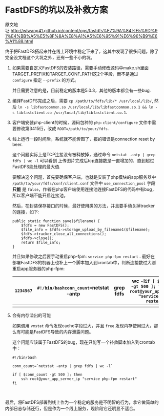# FastDFS的坑以及补救方案

原文地址:http://wlwang41.github.io/content/ops/fastdfs%E7%9A%84%E5%9D%91%E4%BB%A5%E5%8F%8A%E8%A1%A5%E6%95%91%E6%96%B9%E6%A1%88.html



终于把FastDFS搭起来并在线上环境中稳定下来了，这其中发现了很多问题，除了完全没文档这个大坑之外，还有一些不小的坑。

1. 如果需要自定义FastDFS的安装路径，需要手动修改源码中make.sh里面TARGET_PREFIX和TARGET_CONF_PATH这2个字段，而不是通过 `configure` 指定 `--prefix` 的方式。

   并且需要注意的是，目前稳定的版本是5.0.3，其他的版本都会有一些bug.

2. 编译FastDFS完成之后，需要 `cp /path/to/fdfs/lib/* /usr/local/lib/`, 然后 `ln -s libfastcommon.so /usr/local/lib/libfastcommon.so.1 && ln -s libfastclient.so /usr/local/lib/libfastclient.so.1`.

3. 客户端安装php-client的时候，源码包种的 `php-client/configure` 文件中需要修改第3415行，改成 `ROOT=/path/to/your/fdfs`.

4. 线上运行一段时间后，系统就不能传图了，报的错误是connection reset by beer.

   这个问题实际上是TCP连接没有被释放掉，通过命令 `netstat -antp | grep fdfs | wc -l` 可以看到 上传图片完成后tcp连接数是一直增加的，直到超过FastDFS能处理的最大值.

   要解决这个问题，首先要确保客户端，也就是安装了php模块的app服务器中 `/path/to/your/fdfs/conf/client.conf` 文件中 `use_connection_pool` 字段 **只能** 是 `false`，作者在php客户端使用连接池连接FastDFS的代码中有bug，所以客户端不能开启连接池。

   然后，在封装保存接口的时候，最好使用类的方法，并且要手动关掉tracker的连接，如下:

   ```
   public static function save($filename) {
       $fdfs = new FastDFS();
       $file_info = $fdfs->storage_upload_by_filename1($filename);
       $fdfs->tracker_close_all_connections();
       $fdfs->close();
       return $file_info;
   }

   ```

   并且如果修改之后要手动重启php-fpm: `service php-fpm restart` . 最好在部署FastDFS的机器上也补上一个脚本加入到crontab中，判断连接数过大则重启app服务器的php-fpm:

   | `1234567` | `#!/bin/bashconn_count=`netstat -antp | grep fdfs | wc -l`if [ $conn_count -gt 500 ]; then    ssh root@your_app_server_ip "service php-fpm restart"fi` |
   | --------- | ------------------------------------- | --------- | ---------------------------------------- |
   |           |                                       |           |                                          |

5. 会有内存溢出的可能

   如果调用 `vmstat` 命令发现cache字段过大，并且 `free` 发现内存使用过大，那么有可能是FastDFS导致的内存泄露问题。

   这个问题应该属于FastDFS的bug，现在只能写一个补救脚本加入到crontab中：

   ```
   #!/bin/bash

   conn_count=`netstat -antp | grep fdfs | wc -l`

   if [ $conn_count -gt 500 ]; then
       ssh root@your_app_server_ip "service php-fpm restart"
   fi
   ```

   ​

最后，将FastDFS部署到线上作为一个稳定的服务是不明智的行为，拿它做简单的内部日志存储还行，但是作为一个线上服务，现阶段它还明显不适合。